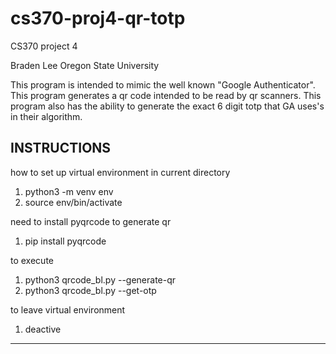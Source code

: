 # cs370-proj4-qr-totp
CS370 project 4

Braden Lee
Oregon State University

This program is intended to mimic the well known "Google Authenticator". This program generates a qr code intended to be read by qr scanners. This program also has the ability to generate the exact 6 digit totp that GA uses's in their algorithm. 

INSTRUCTIONS
---------------
how to set up virtual environment in current directory

1. python3 -m venv env
2. source env/bin/activate

need to install pyqrcode to generate qr

1. pip install pyqrcode

to execute

1. python3 qrcode_bl.py --generate-qr
2. python3 qrcode_bl.py --get-otp

to leave virtual environment

1. deactive
---------------
